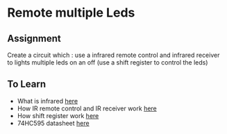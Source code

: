 # Remote multiple Leds  

## Assignment 
Create a circuit which : use a infrared remote control and infrared receiver to lights multiple leds on an off (use a shift register to control the leds)

## To Learn

- What is infrared [here](https://www.youtube.com/watch?v=bDh_59MARvQ)
- How IR remote control and IR receiver work [here](https://www.youtube.com/watch?v=3jeSfsnQOWk) 
- How shift register work [here](https://www.youtube.com/watch?v=6fVbJbNPrEU)
- 74HC595 datasheet [here](https://www.ti.com/product/SN74HC595?utm_source=google&utm_medium=cpc&utm_campaign=asc-null-null-GPN_EN-cpc-pf-google-wwe&utm_content=SN74HC595&ds_k=SN74HC595&DCM=yes&gclid=Cj0KCQiAx9mABhD0ARIsAEfpavSfUQ6cMp-xE5FQmkAngyPNm1hrVhOO9tYRIlA2NQNSSXeuJoxonL8aAlqrEALw_wcB&gclsrc=aw.ds)
